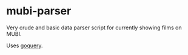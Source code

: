 # mubi-parser
Very crude and basic data parser script for currently showing films on MUBI.

Uses [goquery](https://github.com/PuerkitoBio/goquery).
